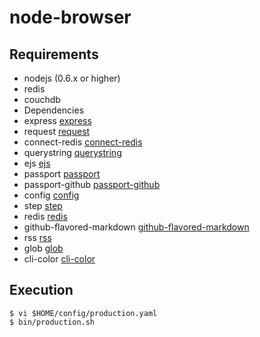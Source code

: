 # node-browser

## Requirements

* nodejs (0.6.x or higher)
* redis
* couchdb
* Dependencies
 * express [express](http://geekple.com/nodejs/express)
 * request [request](http://geekple.com/nodejs/request)
 * connect-redis [connect-redis](http://geekple.com/nodejs/connect-redis)
 * querystring [querystring](http://geekple.com/nodejs/querystring)
 * ejs [ejs](http://geekple.com/nodejs/ejs)
 * passport [passport](http://geekple.com/nodejs/passport)
 * passport-github [passport-github](http://geekple.com/nodejs/passport-github)
 * config [config](http://geekple.com/nodejs/config)
 * step [step](http://geekple.com/nodejs/step)
 * redis [redis](http://geekple.com/nodejs/redis)
 * github-flavored-markdown [github-flavored-markdown](http://geekple.com/nodejs/github-flavored-markdown)
 * rss [rss](http://geekple.com/nodejs/rss)
 * glob [glob](http://geekple.com/nodejs/glob)
 * cli-color [cli-color](http://geekple.com/nodejs/cli-color)

## Execution
```
$ vi $HOME/config/production.yaml
$ bin/production.sh
```

